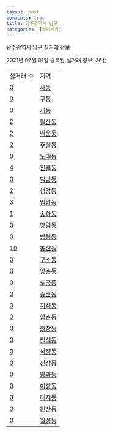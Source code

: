 ```yaml
---
layout: post
comments: true
title: 광주광역시 남구
categories: [실거래가]
---
```


광주광역시 남구 실거래 정보

2021년 06월 01일 등록된 실거래 정보: 26건


<table>
  <tr>
    <td>실거래 수</td>
    <td>지역</td>
  </tr>

  
  <tr>
    <td><a href="2915510100.html">0</a></td>
    <td><a href="2915510100.html">사동</a></td>
  </tr>
    

  <tr>
    <td><a href="2915510200.html">0</a></td>
    <td><a href="2915510200.html">구동</a></td>
  </tr>
    

  <tr>
    <td><a href="2915510300.html">0</a></td>
    <td><a href="2915510300.html">서동</a></td>
  </tr>
    

  <tr>
    <td><a href="2915510400.html">2</a></td>
    <td><a href="2915510400.html">월산동</a></td>
  </tr>
    

  <tr>
    <td><a href="2915510500.html">2</a></td>
    <td><a href="2915510500.html">백운동</a></td>
  </tr>
    

  <tr>
    <td><a href="2915510600.html">2</a></td>
    <td><a href="2915510600.html">주월동</a></td>
  </tr>
    

  <tr>
    <td><a href="2915510700.html">0</a></td>
    <td><a href="2915510700.html">노대동</a></td>
  </tr>
    

  <tr>
    <td><a href="2915510800.html">4</a></td>
    <td><a href="2915510800.html">진월동</a></td>
  </tr>
    

  <tr>
    <td><a href="2915510900.html">0</a></td>
    <td><a href="2915510900.html">덕남동</a></td>
  </tr>
    

  <tr>
    <td><a href="2915511000.html">2</a></td>
    <td><a href="2915511000.html">행암동</a></td>
  </tr>
    

  <tr>
    <td><a href="2915511100.html">3</a></td>
    <td><a href="2915511100.html">임암동</a></td>
  </tr>
    

  <tr>
    <td><a href="2915511200.html">1</a></td>
    <td><a href="2915511200.html">송하동</a></td>
  </tr>
    

  <tr>
    <td><a href="2915511300.html">0</a></td>
    <td><a href="2915511300.html">양림동</a></td>
  </tr>
    

  <tr>
    <td><a href="2915511400.html">0</a></td>
    <td><a href="2915511400.html">방림동</a></td>
  </tr>
    

  <tr>
    <td><a href="2915511500.html">10</a></td>
    <td><a href="2915511500.html">봉선동</a></td>
  </tr>
    

  <tr>
    <td><a href="2915511600.html">0</a></td>
    <td><a href="2915511600.html">구소동</a></td>
  </tr>
    

  <tr>
    <td><a href="2915511700.html">0</a></td>
    <td><a href="2915511700.html">양촌동</a></td>
  </tr>
    

  <tr>
    <td><a href="2915511800.html">0</a></td>
    <td><a href="2915511800.html">도금동</a></td>
  </tr>
    

  <tr>
    <td><a href="2915511900.html">0</a></td>
    <td><a href="2915511900.html">승촌동</a></td>
  </tr>
    

  <tr>
    <td><a href="2915512000.html">0</a></td>
    <td><a href="2915512000.html">지석동</a></td>
  </tr>
    

  <tr>
    <td><a href="2915512100.html">0</a></td>
    <td><a href="2915512100.html">압촌동</a></td>
  </tr>
    

  <tr>
    <td><a href="2915512200.html">0</a></td>
    <td><a href="2915512200.html">화장동</a></td>
  </tr>
    

  <tr>
    <td><a href="2915512300.html">0</a></td>
    <td><a href="2915512300.html">칠석동</a></td>
  </tr>
    

  <tr>
    <td><a href="2915512400.html">0</a></td>
    <td><a href="2915512400.html">석정동</a></td>
  </tr>
    

  <tr>
    <td><a href="2915512500.html">0</a></td>
    <td><a href="2915512500.html">신장동</a></td>
  </tr>
    

  <tr>
    <td><a href="2915512600.html">0</a></td>
    <td><a href="2915512600.html">양과동</a></td>
  </tr>
    

  <tr>
    <td><a href="2915512700.html">0</a></td>
    <td><a href="2915512700.html">이장동</a></td>
  </tr>
    

  <tr>
    <td><a href="2915512800.html">0</a></td>
    <td><a href="2915512800.html">대지동</a></td>
  </tr>
    

  <tr>
    <td><a href="2915512900.html">0</a></td>
    <td><a href="2915512900.html">원산동</a></td>
  </tr>
    

  <tr>
    <td><a href="2915513000.html">0</a></td>
    <td><a href="2915513000.html">월성동</a></td>
  </tr>
    


</table>
    